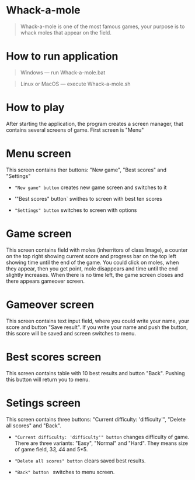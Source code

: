 # Whack-a-mole
>Whack-a-mole is one of the most famous games, your purpose is to whack moles that appear on the field.

# How to run application
>Windows — run Whack-a-mole.bat

>Linux or MacOS — execute Whack-a-mole.sh

# How to play
After starting the application, the program creates a screen manager, that contains several screens of game. First screen is "Menu"

# Menu screen
This screen contains ther buttons: "New game", "Best scores" and "Settings"

* `"New game" button` creates new game screen and switches to it

* '"Best scores" button` swithes to screen with best ten scores

* `"Settings" button` switches to screen with options

# Game screen
This screen contains field with moles (inherritors of class Image), a counter on the top right showing current score and progress bar on the top left showing time until the end of the game. You could click on moles, when they appear, then you get point, mole disappears and time until the end slightly increases. When there is no time left, the game screen closes and there appears gameover screen.

# Gameover screen
This screen contains text input field, where you could write your name, your score and button "Save result". If you write your name and push the button, this score will be saved and screen switches to menu.

# Best scores screen
This screen contains table with 10 best results and button "Back". Pushing this button will return you to menu.

# Setings screen
This screen contains three buttons: "Current difficulty: 'difficulty'", "Delete all scores" and "Back".

* `"Current difficulty: 'difficulty'" button` changes difficulty of game. There are three variants: "Easy", "Normal" and "Hard". They means size of game field, 3*3, 4*4 and 5*5.

* `"Delete all scores" button` clears saved best results.

* `"Back" button ` switches to menu screen.
